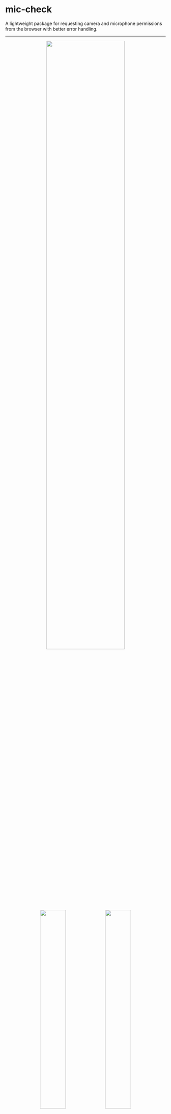 # mic-check

A lightweight package for requesting camera and microphone permissions from the browser with better error handling.

---

<div align="center">
<img src="./images/RequestPermissionScreen.png" width="70%" />
<img src="./images/UserPermissionDeniedScreen.png" width="40%" />
<img src="./images/SystemPermissionDeniedScreen.png" width="40%" />
</div>

Note: This library does not include any UI or components and is designed to help you implement those pieces more easily through better error handling. You can, however, use the code included in the [examples](./examples).

## Motivation

One of the most frustrating pieces of building a video chatting website is helping the user set up camera and microphone access. Ideally, you should be able to use the [Permissions API](https://www.w3.org/TR/permissions/) to request media device access, but it isn't yet available on [Safari](https://developer.mozilla.org/en-US/docs/Web/API/Permissions_API#permissions_interface) which accounts for a significant group of users.

[`navigation.mediaDevices.getUserMedia()`](https://developer.mozilla.org/en-US/docs/Web/API/MediaDevices/getUserMedia) is now available on all major browsers, but it returns different errors for the same problems across various browsers (Chrome, Firefox, Edge, Safari) and operating systems (macOS, Windows). Some problems, like the system denying permission, are more common on macOS. Whereas being unable to start the video stream due to another application using it is more Windows specific. Oh, and Firefox is the only one with any [error documentation](https://developer.mozilla.org/en-US/docs/Web/API/MediaDevices/getUserMedia#exceptions) at all.

Handling these errors across browsers and OS's can be difficult, but is crucial to a great user experience. `mic-check` categorizes the major errors and allows you to focus on building a great experience!

## Installation

```
npm install mic-check
```

or

```
yarn add mic-check
```

## Usage

```ts
import {
  MediaPermissionsError,
  MediaPermissionsErrorType,
  requestMediaPermissions
} from 'mic-check';

requestMediaPermissions()
	.then(() => {
		// can successfully access camera and microphone streams
		// DO SOMETHING HERE
	})
	.catch((err: MediaPermissionsError) => {
		const { type, name, message } = err;
		if (type === MediaPermissionsErrorType.SystemPermissionDenied) {
			// browser does not have permission to access camera or microphone
		} else if (type === MediaPermissionsErrorType.UserPermissionDenied) {
			// user didn't allow app to access camera or microphone
		} else if (type === MediaPermissionsErrorType.CouldNotStartVideoSource) {
			// camera is in use by another application (Zoom, Skype) or browser tab (Google Meet, Messenger Video)
			// (mostly Windows specific problem)
		} else {
			// not all error types are handled by this library
		}
	});

```

## Seperate audio/video permission

```ts
import {
  MediaPermissionsError,
  MediaPermissionsErrorType,
  requestAudioPermissions,
  requestVideoPermissions,
  requestMediaPermissions
} from 'mic-check';

// Requesting AUDIO permission only:
requestAudioPermissions()
	.then(() => {})
	.catch((err: MediaPermissionsError) => {});

// another way to request AUDIO only...
requestMediaPermissions({audio: true, video: false})
	.then(() => {})
	.catch((err: MediaPermissionsError) => {});

// Requesting VIDEO permission only:
requestVideoPermissions()
	.then(() => {})
	.catch((err: MediaPermissionsError) => {});

// another way to request VIDEO only...
requestMediaPermissions({audio: false, video: true})
	.then(() => {})
	.catch((err: MediaPermissionsError) => {});

```

## Documentation

### requestMediaPermissions() Errors

| Error Type (MediaPermissionsError) | Description                                                                |
| ---------------------------------- | -------------------------------------------------------------------------- |
| SystemPermissionDenied             | Browser does not have access to camera or microphone (common on macOS)     |
| UserPermissionDenied               | User did not grant camera or microphone permissions in the popup           |
| CouldNotStartVideoSource           | Another application or browser tab is using the camera (common on Windows) |
| Generic                            | Everything else                                                            |

### Browser Errors

These are common errors and recommended user actions to resolve them that we have discovered from testing the four major browsers on Windows and macOS.

| Problem                                                                                  | OS (macOS, Windows) | Chrome                                         | Safari                                                                                                                                             | Edge                                           | Firefox                                                                                               | Error Type (MediaPermissionsError) | Recommended User Action                                                               |
| ---------------------------------------------------------------------------------------- | ------------------- | ---------------------------------------------- | -------------------------------------------------------------------------------------------------------------------------------------------------- | ---------------------------------------------- | ----------------------------------------------------------------------------------------------------- | ---------------------------------- | ------------------------------------------------------------------------------------- |
| Browser doesn't have System Preferences access to camera or mic                          | macOS               | NotAllowedError: Permission denied by system   | N/A (Safari always has access)                                                                                                                     | NotAllowedError: Permission denied             | NotFoundError: The object can not be found here.                                                      | SystemPermissionDenied             | Open Mac System Preferences and enable under Camera                                   |
| Browser doesn't have System Preferences access to camera or mic                          | Windows             | NotReadableError: Could not start video source | N/A (Safari not available)                                                                                                                         | NotReadableError: Could not start video source | NotReadableError: Failed to allocate videosource                                                      | N/A                                | Open Windows Settings and enable under Camera                                         |
| User denied permission to access camera or mic                                           | macOS, Windows      | NotAllowedError: Permission denied             | NotAllowedError: The request is not allowed by the user agent or the platform in the current context, possibly because the user denied permission. | NotAllowedError: Permission denied             | NotAllowedError: The request is not allowed by the user agent or the platform in the current context. | UserPermissionDenied               | Manually give permission by clicking on Camera Blocked icon (Safari needs a reprompt) |
| Camera in use by another application (Zoom, Webex) or tab (Google Meet, Messenger Video) | Windows             | NotReadableError: Could not start video source | N/A (Safari not available)                                                                                                                         | NotReadableError: Could not start video source | AbortError: Starting videoinput failed                                                                | CouldNotStartVideoSource           | Turn off other video                                                                  |
| All Other Errors                                                                         |                     |                                                |                                                                                                                                                    |                                                |                                                                                                       | Generic                            |                                                                                       |

## Examples

### React

We have found [Google Meet](https://meet.google.com/) to have one of the best onboarding experiences for camera and microphone permissions. They do a good job of explaining permissions, showing how to allow permissions, and deep linking into System Preferences or Settings when needed. This example, built with React and [Material UI](https://mui.com/), closely copies the Google Meet experience.

You can try it out by going to [`examples/react-example`](./examples/react-example) and running:

```
yarn install && yarn start
```

## Roadmap

<input type="checkbox" checked /> Allow custom constraints for `getUserMedia()`.

<input type="checkbox" disabled /> Handle errors for when there are no camera or microphone devices.

<input type="checkbox" disabled /> Provide support for mobile browsers.

## Dependencies

### [bowser](https://github.com/lancedikson/bowser)

A small, fast and rich-API browser/platform/engine detector for both browser and node.

## Resources

-   [Common getUserMedia() Errors](https://blog.addpipe.com/common-getusermedia-errors/) - A great read explaining various errors when calling getUserMedia() on Firefox vs Chrome. (slightly outdated)
-   [MediaDevices.getUserMedia()](https://developer.mozilla.org/en-US/docs/Web/API/MediaDevices/getUserMedia) - Mozilla's documentation for the reason behind errors when calling getUserMedia().
-   [StackOverflow: reprompt for permissions with getUserMedia() after initial denial](https://stackoverflow.com/a/52701322/6643002) - Some good responses for ways to ask for permission to access camera and microphone.

---

<p align="center">Made with ❤️ at Glimpse</p>
